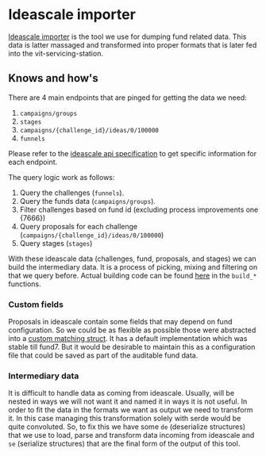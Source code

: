 # Ideascale importer

[Ideascale importer](https://github.com/input-output-hk/catalyst-toolbox#ideascale-import) is the tool we use for dumping fund related data. This data is latter massaged and transformed
into proper formats that is later fed into the vit-servicing-station.


## Knows and how's

There are 4 main endpoints that are pinged for getting the data we need:

1. `campaigns/groups`
2. `stages`
3. `campaigns/{challenge_id}/ideas/0/100000`
4. `funnels`

Please refer to the [ideascale api specification](https://a.ideascale.com/api-docs/index.html) to get specific information
for each endpoint.


The query logic work as follows:

1. Query the challenges (`funnels`).
2. Query the funds data (`campaigns/groups`).
3. Filter challenges based on fund id (excluding process improvements one {7666})
4. Query proposals for each challenge (`campaigns/{challenge_id}/ideas/0/100000`)
5. Query stages (`stages`)

With these ideascale data (challenges, fund, proposals, and stages) we can build the intermediary data.
It is a process of picking, mixing and filtering on that we query before. Actual building code can be
found [here](https://github.com/input-output-hk/catalyst-toolbox/blob/main/src/ideascale/mod.rs) in the `build_*`
functions.

### Custom fields

Proposals in ideascale contain some fields that may depend on fund configuration. So we could be as flexible as possible 
those were abstracted into a [custom matching struct](https://github.com/input-output-hk/catalyst-toolbox/blob/main/src/ideascale/models/custom_fields.rs).
It has a default implementation which was stable till fund7. But it would be desirable to maintain this as a configuration file
that could be saved as part of the auditable fund data.

### Intermediary data 

It is difficult to handle data as coming from ideascale. Usually, will be nested in ways we will not want it and named it
in ways it is not useful. In order to fit the data in the formats we want as output we need to transform it. In this case
managing this transformation solely with serde would be quite convoluted. So, to fix this we have some 
`de` (deserialize structures) that we use to load, parse and transform data incoming from ideascale
and `se` (serialize structures) that are the final form of the output of this tool.